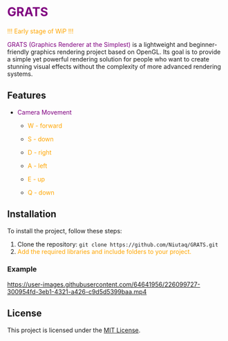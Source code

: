 # <span style="color:purple">GRATS</span>
<span style="color:orange">!!! Early stage of WiP !!!</span>

<span style="color:purple">GRATS (Graphics Renderer at the Simplest)</span> is a lightweight and beginner-friendly graphics rendering project based on OpenGL. Its goal is to provide a simple yet powerful rendering solution for people who want to create stunning visual effects without the complexity of more advanced rendering systems.

## Features

- <span style="color:purple">Camera Movement</span>

  - <span style="color:orange">W - forward</span>
  - <span style="color:orange">S - down</span>
  - <span style="color:orange">D - right</span>
  - <span style="color:orange">A - left</span>
  
  - <span style="color:orange">E - up</span>
  - <span style="color:orange">Q - down</span>

## Installation

To install the project, follow these steps:

1. Clone the repository: `git clone https://github.com/Niutaq/GRATS.git`
2. <span style="color:orange">Add the required libraries and include folders to your project.</span>

### Example

https://user-images.githubusercontent.com/64641956/226099727-300954fd-3eb1-4321-a426-c9d5d5399baa.mp4


## License

This project is licensed under the [MIT License](LICENSE.md).
